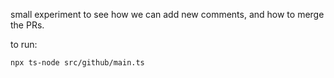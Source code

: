 small experiment to see how we can add new comments, and how to merge the PRs.

to run:

```shell
npx ts-node src/github/main.ts
```